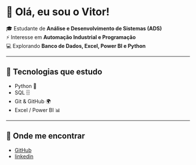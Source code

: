 # 👋 Olá, eu sou o Vitor!

🎓 Estudante de **Análise e Desenvolvimento de Sistemas (ADS)**  
⚡ Interesse em **Automação Industrial e Programação**  
💻 Explorando **Banco de Dados, Excel, Power BI e Python**  

---

## 🚀 Tecnologias que estudo
- Python 🐍  
- SQL 🗄️  
- Git & GitHub 🌍  
- Excel / Power BI 📊  

---

## 🔗 Onde me encontrar
- [GitHub](https://github.com/Vitinho-S)
- [linkedin](https://www.linkedin.com/in/vitor-manoel14/)
